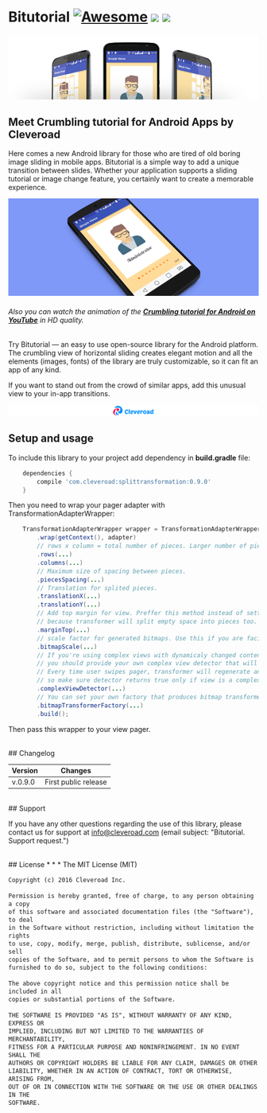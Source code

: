 # Bitutorial  [![Awesome](https://cdn.rawgit.com/sindresorhus/awesome/d7305f38d29fed78fa85652e3a63e154dd8e8829/media/badge.svg)](https://github.com/sindresorhus/awesome) <img src="https://www.cleveroad.com/public/comercial/label-android.svg" height="19"> <a href="https://www.cleveroad.com/?utm_source=github&utm_medium=label&utm_campaign=contacts"><img src="https://www.cleveroad.com/public/comercial/label-cleveroad.svg" height="19"></a>
![Header image](/images/header.png)

## Meet Crumbling tutorial for Android Apps by Cleveroad
Here comes a new Android library for those who are tired of old boring image sliding in mobile apps. Bitutorial is a simple way to add a unique transition between slides. Whether your application supports a sliding tutorial or image change feature, you certainly want to create a memorable experience. 


![Demo image](/images/demo.gif)
<br/>
###### Also you can watch the animation of the <strong><a target="_blank" href="https://www.youtube.com/watch?v=fjbZTLP6xNI&feature=youtu.be">Crumbling tutorial for Android on YouTube</a></strong> in HD quality.

Try Bitutorial — an easy to use open-source library for the Android platform. The crumbling view of horizontal sliding creates elegant motion and all the elements (images, fonts) of the library are truly customizable, so it can fit an app of any kind.

If you want to stand out from the crowd of similar apps, add this unusual view to your in-app transitions.


[![Awesome](/images/logo-footer.png)](https://www.cleveroad.com/?utm_source=github&utm_medium=label&utm_campaign=contacts)
<br/>

## Setup and usage

To include this library to your project add dependency in **build.gradle** file:

```groovy
    dependencies {
        compile 'com.cleveroad:splittransformation:0.9.0'
    }
```

Then you need to wrap your pager adapter with TransformationAdapterWrapper:

```JAVA
    TransformationAdapterWrapper wrapper = TransformationAdapterWrapper
        .wrap(getContext(), adapter)
        // rows x column = total number of pieces. Larger number of pieces impacts on performance.
        .rows(...)
        .columns(...)
        // Maximum size of spacing between pieces.
        .piecesSpacing(...)
        // Translation for splited pieces.
        .translationX(...)
        .translationY(...)
        // Add top margin for view. Preffer this method instead of setting margin to your view
        // because transformer will split empty space into pieces too.
        .marginTop(...)
        // scale factor for generated bitmaps. Use this if you are facing any OOM issues.
        .bitmapScale(...)
        // If you're using complex views with dynamicaly changed content (like edit texts, lists, etc)
        // you should provide your own complex view detector that will return true for such complex views.
        // Every time user swipes pager, transformer will regenerate and split bitmap for view (at the start of swipe gesture)
        // so make sure detector returns true only if view is a complex one.
        .complexViewDetector(...)
        // You can set your own factory that produces bitmap transformers. Default implementation: splitting view into pieces
        .bitmapTransformerFactory(...)
        .build();
```

Then pass this wrapper to your view pager.

<br />
## Changelog

| Version | Changes                         |
| --- | --- |
| v.0.9.0 | First public release            |

<br />
## Support

If you have any other questions regarding the use of this library, please contact us for support at info@cleveroad.com (email subject: "Bitutorial. Support request.") 

<br />
## License
* * *
    The MIT License (MIT)
    
    Copyright (c) 2016 Cleveroad Inc.
    
    Permission is hereby granted, free of charge, to any person obtaining a copy
    of this software and associated documentation files (the "Software"), to deal
    in the Software without restriction, including without limitation the rights
    to use, copy, modify, merge, publish, distribute, sublicense, and/or sell
    copies of the Software, and to permit persons to whom the Software is
    furnished to do so, subject to the following conditions:
    
    The above copyright notice and this permission notice shall be included in all
    copies or substantial portions of the Software.
    
    THE SOFTWARE IS PROVIDED "AS IS", WITHOUT WARRANTY OF ANY KIND, EXPRESS OR
    IMPLIED, INCLUDING BUT NOT LIMITED TO THE WARRANTIES OF MERCHANTABILITY,
    FITNESS FOR A PARTICULAR PURPOSE AND NONINFRINGEMENT. IN NO EVENT SHALL THE
    AUTHORS OR COPYRIGHT HOLDERS BE LIABLE FOR ANY CLAIM, DAMAGES OR OTHER
    LIABILITY, WHETHER IN AN ACTION OF CONTRACT, TORT OR OTHERWISE, ARISING FROM,
    OUT OF OR IN CONNECTION WITH THE SOFTWARE OR THE USE OR OTHER DEALINGS IN THE
    SOFTWARE.
